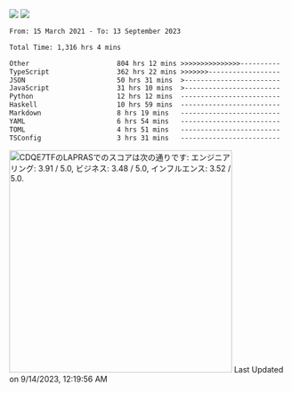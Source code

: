 <div>
  <img src="https://github-readme-stats.vercel.app/api?username=naporin0624&count_private=true&show_icons=true" />
  <img src="https://github-readme-stats.vercel.app/api/top-langs/?username=naporin0624&layout=compact&hide=css" />
  <!--START_SECTION:waka-->

```txt
From: 15 March 2021 - To: 13 September 2023

Total Time: 1,316 hrs 4 mins

Other                      804 hrs 12 mins >>>>>>>>>>>>>>>----------   61.11 %
TypeScript                 362 hrs 22 mins >>>>>>>------------------   27.53 %
JSON                       50 hrs 31 mins  >------------------------   03.84 %
JavaScript                 31 hrs 10 mins  >------------------------   02.37 %
Python                     12 hrs 12 mins  -------------------------   00.93 %
Haskell                    10 hrs 59 mins  -------------------------   00.83 %
Markdown                   8 hrs 19 mins   -------------------------   00.63 %
YAML                       6 hrs 54 mins   -------------------------   00.52 %
TOML                       4 hrs 51 mins   -------------------------   00.37 %
TSConfig                   3 hrs 31 mins   -------------------------   00.27 %
```

<!--END_SECTION:waka-->
  
  <!--START_SECTION:lapras-card-->
<p ><a href="https://lapras.com/public/CDQE7TF" target="_blank" rel="noopener noreferrer"><img alt="CDQE7TFのLAPRASでのスコアは次の通りです: エンジニアリング: 3.91 / 5.0, ビジネス: 3.48 / 5.0, インフルエンス: 3.52 / 5.0." src="https://lapras-card-generator.vercel.app/api/svg?e=3.91&b=3.48&i=3.52&b1=%23232323&b2=%236d6d6d&i1=%23212121&i2=%23818181&l=ja" width="400" ></a>  
Last Updated on 9/14/2023, 12:19:56 AM</p>
<!--END_SECTION:lapras-card-->
</div>
